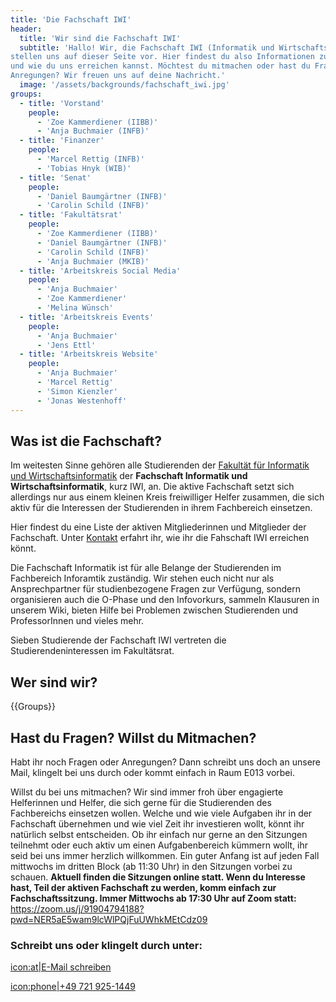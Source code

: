 ```yaml
---
title: 'Die Fachschaft IWI'
header:
  title: 'Wir sind die Fachschaft IWI'
  subtitle: 'Hallo! Wir, die Fachschaft IWI (Informatik und Wirtschaftsinformatik),
stellen uns auf dieser Seite vor. Hier findest du also Informationen zu uns
und wie du uns erreichen kannst. Möchtest du mitmachen oder hast du Fragen und
Anregungen? Wir freuen uns auf deine Nachricht.'
  image: '/assets/backgrounds/fachschaft_iwi.jpg'
groups:
  - title: 'Vorstand'
    people:
      - 'Zoe Kammerdiener (IIBB)'
      - 'Anja Buchmaier (INFB)'
  - title: 'Finanzer'
    people:
      - 'Marcel Rettig (INFB)'
      - 'Tobias Hnyk (WIB)'
  - title: 'Senat'
    people:
      - 'Daniel Baumgärtner (INFB)'
      - 'Carolin Schild (INFB)'
  - title: 'Fakultätsrat'
    people:
      - 'Zoe Kammerdiener (IIBB)'
      - 'Daniel Baumgärtner (INFB)'
      - 'Carolin Schild (INFB)'
      - 'Anja Buchmaier (MKIB)'
  - title: 'Arbeitskreis Social Media'
    people:
      - 'Anja Buchmaier'
      - 'Zoe Kammerdiener'
      - 'Melina Wünsch'
  - title: 'Arbeitskreis Events'
    people:
      - 'Anja Buchmaier'
      - 'Jens Ettl'
  - title: 'Arbeitskreis Website'
    people:
      - 'Anja Buchmaier'
      - 'Marcel Rettig'
      - 'Simon Kienzler'
      - 'Jonas Westenhoff'
---
```

## Was ist die Fachschaft?

Im weitesten Sinne gehören alle Studierenden der
[Fakultät für Informatik und Wirtschaftsinformatik](https://www.hs-karlsruhe.de/fk-iwi/)
der **Fachschaft Informatik und Wirtschaftsinformatik**, kurz IWI, an. Die aktive
Fachschaft setzt sich allerdings nur aus einem kleinen Kreis freiwilliger Helfer
zusammen, die sich aktiv für die Interessen der Studierenden in ihrem
Fachbereich einsetzen.

Hier findest du eine Liste der aktiven Mitgliederinnen und Mitglieder der
Fachschaft. Unter [Kontakt](kontakt) erfahrt ihr, wie ihr die Fahschaft IWI
erreichen könnt.

Die Fachschaft Informatik ist für alle Belange der Studierenden im Fachbereich
Inforamtik zuständig. Wir stehen euch nicht nur als Ansprechpartner für
studienbezogene Fragen zur Verfügung, sondern organisieren auch die O-Phase und
den Infovorkurs, sammeln Klausuren in unserem Wiki, bieten Hilfe bei Problemen
zwischen Studierenden und ProfessorInnen und vieles mehr.

Sieben Studierende der Fachschaft IWI vertreten die Studierendeninteressen im
Fakultätsrat.

## Wer sind wir?

{{Groups}}

## Hast du Fragen? Willst du Mitmachen?

Habt ihr noch Fragen oder Anregungen? Dann schreibt uns doch an unsere Mail,
klingelt bei uns durch oder kommt einfach in Raum E013 vorbei.

Willst du bei uns mitmachen? Wir sind immer froh über engagierte Helferinnen und
Helfer, die sich gerne für die Studierenden des Fachbereichs einsetzen wollen.
Welche und wie viele Aufgaben ihr in der Fachschaft übernehmen und wie viel Zeit
ihr investieren wollt, könnt ihr natürlich selbst entscheiden. Ob ihr einfach
nur gerne an den Sitzungen teilnehmt oder euch aktiv um einen Aufgabenbereich
kümmern wollt, ihr seid bei uns immer herzlich willkommen. Ein guter Anfang ist
auf jeden Fall mittwochs im dritten Block (ab 11:30 Uhr) in den Sitzungen vorbei
zu schauen. __Aktuell finden die Sitzungen online statt. 
Wenn du Interesse hast, Teil der aktiven Fachschaft zu werden, komm einfach zur Fachschaftssitzung.
Immer Mittwochs ab 17:30 Uhr auf Zoom statt:__ https://zoom.us/j/91904794188?pwd=NER5aE5wam9lcWlPQjFuUWhkMEtCdz09

### Schreibt uns oder klingelt durch unter:

[icon:at|E-Mail schreiben](/scripts/email.php?address=kontakt)

[icon:phone|+49 721 925-1449](tel:+497219251449)
